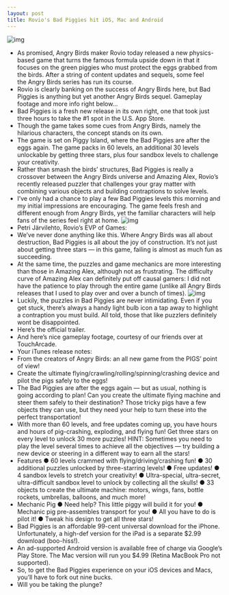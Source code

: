 ```yaml
---
layout: post
title: Rovio's Bad Piggies hit iOS, Mac and Android
---
```

![img](http://media.idownloadblog.com/wp-content/uploads/2012/09/Bad-Piggies-teaser-0041.jpg)
* As promised, Angry Birds maker Rovio today released a new physics-based game that turns the famous formula upside down in that it focuses on the green piggies who must protect the eggs grabbed from the birds. After a string of content updates and sequels, some feel the Angry Birds series has run its course.
* Rovio is clearly banking on the success of Angry Birds here, but Bad Piggies is anything but yet another Angry Birds sequel. Gameplay footage and more info right below…
* Bad Piggies is a fresh new release in its own right, one that took just three hours to take the #1 spot in the U.S. App Store.
* Though the game takes some cues from Angry Birds, namely the hilarious characters, the concept stands on its own.
* The game is set on Piggy Island, where the Bad Piggies are after the eggs again. The game packs in 60 levels, an additional 30 levels unlockable by getting three stars, plus four sandbox levels to challenge your creativity.
* Rather than smash the birds’ structures, Bad Piggies is really a crossover between the Angry Birds universe and Amazing Alex, Rovio’s recently released puzzler that challenges your gray matter with combining various objects and building contraptions to solve levels.
* I’ve only had a chance to play a few Bad Piggies levels this morning and my initial impressions are encouraging. The game feels fresh and different enough from Angry Birds, yet the familiar characters will help fans of the series feel right at home.
![img](http://media.idownloadblog.com/wp-content/uploads/2012/09/Bad-Piggies-iPad-screenshot-001.jpg)
* Petri Järvilehto, Rovio’s EVP of Games:
* We’ve never done anything like this. Where Angry Birds was all about destruction, Bad Piggies is all about the joy of construction. It’s not just about getting three stars — in this game, failing is almost as much fun as succeeding.
* At the same time, the puzzles and game mechanics are more interesting than those in Amazing Alex, although not as frustrating. The difficulty curve of Amazing Alex can definitely put off causal gamers: I did not have the patience to play through the entire game (unlike all Angry Birds releases that I used to play over and over a bunch of times).
![img](http://media.idownloadblog.com/wp-content/uploads/2012/09/Bad-Piggies-iPad-screenshot-002.jpg)
* Luckily, the puzzles in Bad Piggies are never intimidating. Even if you get stuck, there’s always a handy light bulb icon a tap away to highlight a contraption you must build. All told, those that like puzzlers definitely wont be disappointed.
* Here’s the official trailer.
* And here’s nice gameplay footage, courtesy of our friends over at TouchArcade.
* Your iTunes release notes:
* From the creators of Angry Birds: an all new game from the PIGS’ point of view!
* Create the ultimate flying/crawling/rolling/spinning/crashing device and pilot the pigs safely to the eggs!
* The Bad Piggies are after the eggs again — but as usual, nothing is going according to plan! Can you create the ultimate flying machine and steer them safely to their destination? Those tricky pigs have a few objects they can use, but they need your help to turn these into the perfect transportation!
* With more than 60 levels, and free updates coming up, you have hours and hours of pig-crashing, exploding, and flying fun! Get three stars on every level to unlock 30 more puzzles! HINT: Sometimes you need to play the level several times to achieve all the objectives — try building a new device or steering in a different way to earn all the stars!
* Features ● 60 levels crammed with flying/driving/crashing fun! ● 30 additional puzzles unlocked by three-starring levels! ● Free updates! ● 4 sandbox levels to stretch your creativity! ● Ultra-special, ultra-secret, ultra-difficult sandbox level to unlock by collecting all the skulls! ● 33 objects to create the ultimate machine: motors, wings, fans, bottle rockets, umbrellas, balloons, and much more!
* Mechanic Pig ● Need help? This little piggy will build it for you! ● Mechanic pig pre-assembles transport for you! ● All you have to do is pilot it! ● Tweak his design to get all three stars!
* Bad Piggies is an affordable 99-cent universal download for the iPhone. Unfortunately, a high-def version for the iPad is a separate $2.99 download (boo-hiss!).
* An ad-supported Android version is available free of charge via Google’s Play Store. The Mac version will run you $4.99 (Retina MacBook Pro not supported).
* So, to get the Bad Piggies experience on your iOS devices and Macs, you’ll have to fork out nine bucks.
* Will you be taking the plunge?

